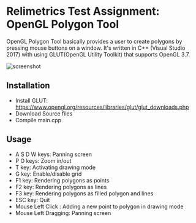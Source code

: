 # Relimetrics Test Assignment: OpenGL Polygon Tool

OpenGL Polygon Tool basically provides a user to create polygons by pressing
mouse buttons on a window. It's written in C++ (Visual Studio 2017) with using GLUT(OpenGL Utility Toolkit) that supports OpenGL 3.7.

![screenshot](https://github.com/CetinFurkan/Relimetrics_OpenGL_Assesment/blob/f681ae36fd1efcfacdef8ffb6a451dc35197f5df/Relimetrics0.png)

## Installation

- Install GLUT: https://www.opengl.org/resources/libraries/glut/glut_downloads.php
- Download Source files 
- Compile main.cpp

## Usage
- A S D W keys: 		Panning screen
- P O keys: 			Zoom in/out
- T key: 			Activating drawing mode
- G key: 			Enable/disable grid
- F1 key:			Rendering polygons as points
- F2 key:			Rendering polygons as lines
- F3 key:			Rendering polygons as filled polygon and lines
- ESC key:			Quit
- Mouse Left Click :		Adding a new point to polygon in drawing mode
- Mouse Left Dragging:		Panning screen

